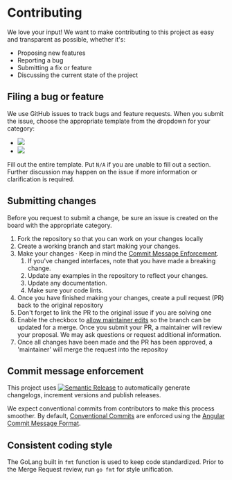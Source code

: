 # Contributing

We love your input! We want to make contributing to this project as easy and transparent as possible, whether it's:

- Proposing new features
- Reporting a bug
- Submitting a fix or feature
- Discussing the current state of the project

## Filing a bug or feature

We use GitHub issues to track bugs and feature requests. When you submit the issue, choose the appropriate template from the dropdown for your category:

- [![](https://img.shields.io/badge/Bug-red.svg)](#)
- [![](https://img.shields.io/badge/Feature-green.svg)](#)

Fill out the entire template. Put `N/A` if you are unable to fill out a section. Further discussion may happen on the issue if more information or clarification is required.

## Submitting changes

Before you request to submit a change, be sure an issue is created on the board with the appropriate category.

1. Fork the repository so that you can work on your changes locally
2. Create a working branch and start making your changes.
3. Make your changes · Keep in mind the [Commit Message Enforcement](#commit-message-enforcement).
    1. If you've changed interfaces, note that you have made a breaking change.
    2. Update any examples in the repository to reflect your changes.
    3. Update any documentation.
    4. Make sure your code lints.
4. Once you have finished making your changes, create a pull request (PR) back to the original repository
5. Don't forget to link the PR to the original issue if you are solving one
6. Enable the checkbox to [allow maintainer edits]([url](https://docs.github.com/en/github/collaborating-with-issues-and-pull-requests/allowing-changes-to-a-pull-request-branch-created-from-a-fork)) so the branch can be updated for a merge. Once you submit your PR, a maintainer will review your proposal. We may ask questions or request additional information.
7. Once all changes have been made and the PR has been approved, a 'maintainer' will merge the request into the repositoy

## Commit message enforcement

This project uses [![Semantic Release](https://img.shields.io/badge/%20%20%F0%9F%93%A6%F0%9F%9A%80-semantic--release-e10079.svg)](https://github.com/semantic-release/semantic-release) to automatically generate changelogs, increment versions and publish releases.

We expect conventional commits from contributors to make this process smoother. By default, [Conventional Commits](https://github.com/conventional-changelog/conventional-changelog) are enforced using the [Angular Commit Message Format](https://github.com/angular/angular/blob/master/CONTRIBUTING.md#-commit-message-format).

## Consistent coding style

The GoLang built in `fmt` function is used to keep code standardized. Prior to the Merge Request review, run `go fmt` for style unification.
